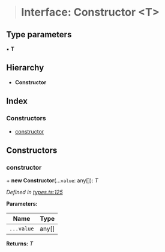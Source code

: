 > # Interface: Constructor <**T**>

## Type parameters

▪ **T**

## Hierarchy

* **Constructor**

## Index

### Constructors

* [constructor](_types_.constructor.md#constructor)

## Constructors

###  constructor

\+ **new Constructor**(...`value`: any[]): *T*

*Defined in [types.ts:125](https://github.com/polkadot-js/api/blob/a019468/packages/types/src/types.ts#L125)*

**Parameters:**

Name | Type |
------ | ------ |
`...value` | any[] |

**Returns:** *T*